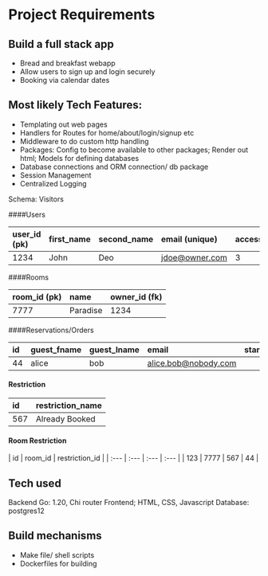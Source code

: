 # Project Requirements

## Build a full stack app
* Bread and breakfast webapp
* Allow users to sign up and login securely
* Booking via calendar dates

## Most likely Tech Features: 
* Templating out web pages
* Handlers for Routes for home/about/login/signup etc
* Middleware to do custom http handling
* Packages: Config to become available to other packages;  Render out html; Models for defining databases
* Database connections and ORM connection/ db package
* Session Management
* Centralized Logging

Schema: Visitors


####Users

|   user_id (pk) |   first_name  |   second_name |   email (unique)  |   access_level    |   passwd_hash |
| :---  | :---  | :--- | :---  | :---  | :--- 
|   1234   |   John    |   Deo |   jdoe@owner.com  |   3   |   ######  | 

####Rooms

|   room_id (pk) |   name  |   owner_id (fk) |
| :---  | :---  | :--- | 
|   7777   |  Paradise | 1234

####Reservations/Orders

|   id |   guest_fname  |   guest_lname |   email   |   start_date    |   end_date |
| :---  | :---  | :--- | :---  | :---  | :--- |
|  44   |   alice| bob |  alice.bob@nobody.com|

#### Restriction

| id  | restriction_name
| :---    | :--- | 
|   567   | Already Booked|

#### Room Restriction

| id | room_id | restriction_id |
| :---  | :---  | :--- | :--- |
|   123 | 7777  | 567  |  44  |

## Tech used
Backend Go: 1.20, Chi router
Frontend; HTML, CSS, Javascript
Database: postgres12

## Build mechanisms 
* Make file/ shell scripts
* Dockerfiles for building

